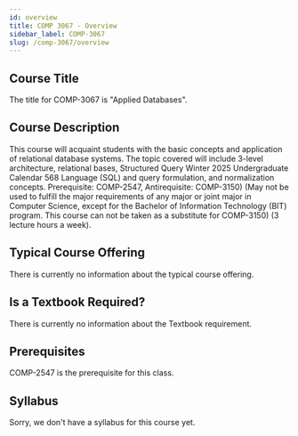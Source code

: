 ```yaml
---
id: overview
title: COMP 3067 - Overview
sidebar_label: COMP-3067
slug: /comp-3067/overview
---
```


## Course Title

The title for COMP-3067 is "Applied Databases".

## Course Description

This course will acquaint students with the basic concepts and application of relational database systems. The topic covered will include 3-level architecture, relational bases, Structured Query Winter 2025 Undergraduate Calendar 568 Language (SQL) and query formulation, and normalization concepts. Prerequisite: COMP-2547, Antirequisite: COMP-3150) (May not be used to fulfill the major requirements of any major or joint major in Computer Science, except for the Bachelor of Information Technology (BIT) program. This course can not be taken as a substitute for COMP-3150) (3 lecture hours a week).

## Typical Course Offering

There is currently no information about the typical course offering.

## Is a Textbook Required?

There is currently no information about the Textbook requirement.

## Prerequisites

COMP-2547 is the prerequisite for this class.

## Syllabus

Sorry, we don't have a syllabus for this course yet.
